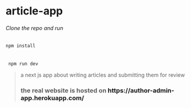 <h1> article-app</h1>
<h6>Clone the repo and run</h6>
<code>npm install 
</code>
<br><br>
<code> npm run dev </code>

<blockquote>a next js app about writing articles and submitting them for review
  
  <h3>the real website is hosted on <a>https://author-admin-app.herokuapp.com/</a></h3>
</blockquote>
